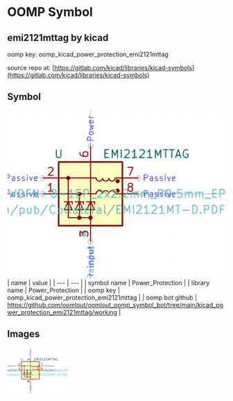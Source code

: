 # OOMP Symbol  
## emi2121mttag  by kicad  
  
oomp key: oomp_kicad_power_protection_emi2121mttag  
  
source repo at: [https://gitlab.com/kicad/libraries/kicad-symbols](https://gitlab.com/kicad/libraries/kicad-symbols)  
## Symbol  
  
[![working.png](working_600.png)](working.png)  
| name | value | 
| --- | --- | 
| symbol name | Power_Protection | 
| library name | Power_Protection | 
| oomp key | oomp_kicad_power_protection_emi2121mttag | 
| oomp bot github | https://github.com/oomlout/oomlout_oomp_symbol_bot/tree/main/kicad_power_protection_emi2121mttag/working | 
## Images  
  
[![working.png](working_140.png)](working.png)  
